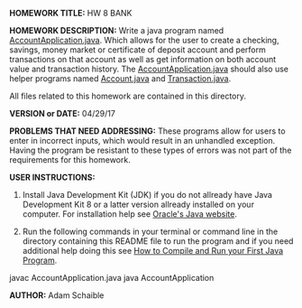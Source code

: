 **HOMEWORK TITLE:** HW 8 BANK

**HOMEWORK DESCRIPTION:**
Write a java program named [AccountApplication.java](https://github.com/AdamSchaible/MSU_Denver/blob/master/CS%201050%20Computer%20Science%201%20(Spring%202017)/HW%208%20BANK/AccountApplication.java). Which allows for the user to create a checking, savings, money market or certificate of deposit account and perform transactions on that account as well as get information on both account value and transaction history. The [AccountApplication.java](https://github.com/AdamSchaible/MSU_Denver/blob/master/CS%201050%20Computer%20Science%201%20(Spring%202017)/HW%208%20BANK/AccountApplication.java) should also use helper programs named [Account.java](https://github.com/AdamSchaible/MSU_Denver/blob/master/CS%201050%20Computer%20Science%201%20(Spring%202017)/HW%208%20BANK/Account.java) and [Transaction.java](https://github.com/AdamSchaible/MSU_Denver/blob/master/CS%201050%20Computer%20Science%201%20(Spring%202017)/HW%208%20BANK/Transaction.java).

All files related to this homework are contained in this directory.

**VERSION or DATE:** 04/29/17

**PROBLEMS THAT NEED ADDRESSING:** These programs allow for users to enter in incorrect inputs, which would result in an unhandled exception. Having the program be resistant to these types of errors was not part of the requirements for this homework.

**USER INSTRUCTIONS:** 

1) Install Java Development Kit (JDK) if you do not allready have Java Development Kit 8 or a latter version allready installed on your computer. For installation help see [Oracle's Java website](https://www.oracle.com/java/technologies/javase-downloads.html).

2) Run the following commands in your terminal or command line in the directory containing this README file to run the program and if you need additional help doing this see [How to Compile and Run your First Java Program](https://beginnersbook.com/2013/05/first-java-program/).

javac AccountApplication.java
java AccountApplication

**AUTHOR:** Adam Schaible